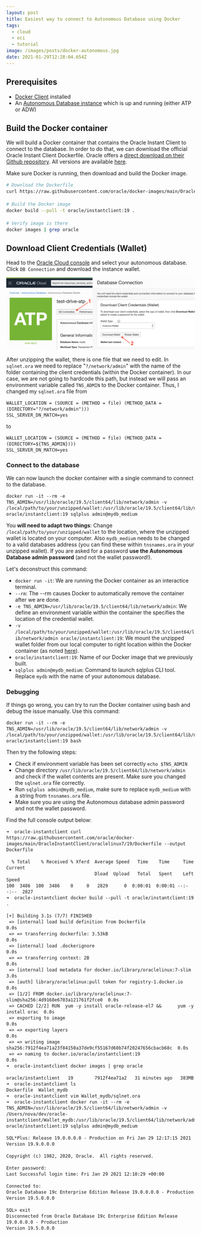 ```yaml
---
layout: post
title: Easiest way to connect to Autonomous Database using Docker
tags:
  - cloud
  - oci
  - tutorial
image: /images/posts/docker-autonomous.jpg
date: 2021-01-29T12:28:04.654Z
---
```

## Prerequisites

* [Docker Client](https://www.docker.com/products/docker-desktop) installed
* An [Autonomous Database instance](https://www.oracle.com/goto/adbs/quickstart) which is up and running (either ATP or ADW)

## Build the Docker container

We will build a Docker container that contains the Oracle Instant Client to connect to the database. In order to do that, we can download the official Oracle Instant Client Dockerfile. Oracle offers a [direct download on their Github repository](https://raw.githubusercontent.com/oracle/docker-images/main/OracleInstantClient/oraclelinux7/19/Dockerfile). All versions are available [here](https://github.com/oracle/docker-images/tree/main/OracleInstantClient). 

Make sure Docker is running, then download and build the Docker image.

```bash
# Download the Dockerfile
curl https://raw.githubusercontent.com/oracle/docker-images/main/OracleInstantClient/oraclelinux7/19/Dockerfile --output Dockerfile

# Build the Docker image
docker build --pull -t oracle/instantclient:19 .

# Verify image is there
docker images | grep oracle
```

## Download Client Credentials (Wallet)

Head to the [Oracle Cloud console](https://console.eu-frankfurt-1.oraclecloud.com/db/adb/) and select your autonomous database. Click `DB Connection` and download the instance wallet. 

![](/images/posts/download-wallet.png)

After unzipping the wallet, there is one file that we need to edit. In `sqlnet.ora` we need to  replace "`?/network/admin`" with the name of the folder containing the client credentials (within the Docker container). In our case, we are not going to hardcode this path, but instead we will pass an environment variable called `TNS_ADMIN` to the Docker container. Thus, I changed my `sqlnet.ora` file from

```
WALLET_LOCATION = (SOURCE = (METHOD = file) (METHOD_DATA = (DIRECTORY="?/network/admin")))
SSL_SERVER_DN_MATCH=yes
```

to 

```
WALLET_LOCATION = (SOURCE = (METHOD = file) (METHOD_DATA = (DIRECTORY=${TNS_ADMIN})))
SSL_SERVER_DN_MATCH=yes
```

### Connect to the database

We can now launch the docker container with a single command to connect to the database. 

```
docker run -it --rm -e TNS_ADMIN=/usr/lib/oracle/19.5/client64/lib/network/admin -v /local/path/to/your/unzipped/wallet:/usr/lib/oracle/19.5/client64/lib/network/admin oracle/instantclient:19 sqlplus admin@mydb_medium
```

You **will need to adapt two things**: Change `/local/path/to/your/unzipped/wallet` to the location, where the unzipped wallet is located on your computer. Also `mydb_medium` needs to be changed to a valid databases address (you can find these within `tnsnames.ora` in your unzipped wallet). If you are asked for a password **use the Autonomous Database admin password** (and not the wallet password!).

Let's deconstruct this command:

* `docker run -it`: We are running the Docker container as an interactice terminal.
* `--rm`: The --rm causes Docker to automatically remove the container after we are done.
* `-e TNS_ADMIN=/usr/lib/oracle/19.5/client64/lib/network/admin`: We define an environment variable within the container the specifies the location of the credential wallet.
* `-v /local/path/to/your/unzipped/wallet:/usr/lib/oracle/19.5/client64/lib/network/admin oracle/instantclient:19`: We mount the unzipped wallet folder from our local computer to right location within the Docker container (as noted [here](https://github.com/oracle/docker-images/blob/main/OracleInstantClient/README.md#using-wallets-with-instant-client)).
* `oracle/instantclient:19`: Name of our Docker image that we previously built. 
* `sqlplus admin@mydb_medium`: Command to launch sqlplus CLI tool. Replace `mydb` with the name of your autonomous database. 

### Debugging

If things go wrong, you can try to run the Docker container using bash and debug the issue manually. Use this command:

```
docker run -it --rm -e TNS_ADMIN=/usr/lib/oracle/19.5/client64/lib/network/admin -v /local/path/to/your/unzipped/wallet:/usr/lib/oracle/19.5/client64/lib/network/admin oracle/instantclient:19 bash
```

Then try the following steps:

* Check if environment variable has been set correctly `echo $TNS_ADMIN`
* Change directory `/usr/lib/oracle/19.5/client64/lib/network/admin` and check if the wallet contents are present. Make sure you changed the `sqlnet.ora` file correctly.
* Run `sqlplus admin@mydb_medium`, make sure to replace `mydb_medium` with a string from `tnsnames.ora` file. 
* Make sure you are using the Autonomous database admin password and not the wallet password.

Find the full console output below:

```
➜  oracle-instantclient curl https://raw.githubusercontent.com/oracle/docker-images/main/OracleInstantClient/oraclelinux7/19/Dockerfile --output Dockerfile

  % Total    % Received % Xferd  Average Speed   Time    Time     Time  Current
                                 Dload  Upload   Total   Spent    Left  Speed
100  3486  100  3486    0     0   2829      0  0:00:01  0:00:01 --:--:--  2827
➜  oracle-instantclient docker build --pull -t oracle/instantclient:19 .

[+] Building 3.1s (7/7) FINISHED                                                          
 => [internal] load build definition from Dockerfile                                 0.0s
 => => transferring dockerfile: 3.53kB                                               0.0s
 => [internal] load .dockerignore                                                    0.0s
 => => transferring context: 2B                                                      0.0s
 => [internal] load metadata for docker.io/library/oraclelinux:7-slim                3.0s
 => [auth] library/oraclelinux:pull token for registry-1.docker.io                   0.0s
 => [1/2] FROM docker.io/library/oraclelinux:7-slim@sha256:4d9168e6703a121761f2fce0  0.0s
 => CACHED [2/2] RUN  yum -y install oracle-release-el7 &&      yum -y install orac  0.0s
 => exporting to image                                                               0.0s
 => => exporting layers                                                              0.0s
 => => writing image sha256:7912f4ea71a23f84150a37de9cf55167d60b74f20247656cbacb68c  0.0s
 => => naming to docker.io/oracle/instantclient:19                                   0.0s
➜  oracle-instantclient docker images | grep oracle                     

oracle/instantclient   19        7912f4ea71a2   31 minutes ago   383MB
➜  oracle-instantclient ls                         
Dockerfile  Wallet_mydb
➜  oracle-instantclient vim Wallet_mydb/sqlnet.ora
➜  oracle-instantclient docker run -it --rm -e TNS_ADMIN=/usr/lib/oracle/19.5/client64/lib/network/admin -v /Users/nova/dev/oracle-instantclient/Wallet_mydb:/usr/lib/oracle/19.5/client64/lib/network/admin oracle/instantclient:19 sqlplus admin@mydb_medium

SQL*Plus: Release 19.0.0.0.0 - Production on Fri Jan 29 12:17:15 2021
Version 19.9.0.0.0

Copyright (c) 1982, 2020, Oracle.  All rights reserved.

Enter password: 
Last Successful login time: Fri Jan 29 2021 12:10:29 +00:00

Connected to:
Oracle Database 19c Enterprise Edition Release 19.0.0.0.0 - Production
Version 19.5.0.0.0

SQL> exit
Disconnected from Oracle Database 19c Enterprise Edition Release 19.0.0.0.0 - Production
Version 19.5.0.0.0
```